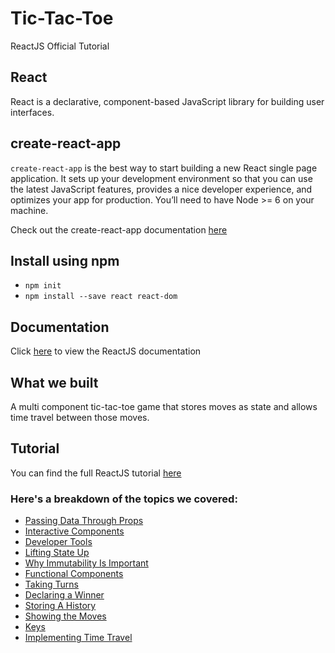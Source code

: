 # Tic-Tac-Toe
ReactJS Official Tutorial

## React

React is a declarative, component-based JavaScript library for building user interfaces.

## create-react-app

```create-react-app``` is the best way to start building a new React single page application. It sets up your development environment so that you can use the latest JavaScript features, provides a nice developer experience, and optimizes your app for production. You’ll need to have Node >= 6 on your machine.

Check out the create-react-app documentation [here](https://github.com/facebook/create-react-app)

## Install using npm 

+ ```npm init```
+ ```npm install --save react react-dom```

## Documentation

Click [here](https://reactjs.org/docs/hello-world.html) to view the ReactJS documentation

## What we built

A multi component tic-tac-toe game that stores moves as state and allows time travel between those moves.

## Tutorial

You can find the full ReactJS tutorial [here](https://reactjs.org/tutorial/tutorial.html)

### Here's a breakdown of the topics we covered:

+ [Passing Data Through Props](https://reactjs.org/tutorial/tutorial.html#passing-data-through-props)
+ [Interactive Components](https://reactjs.org/tutorial/tutorial.html#an-interactive-component)
+ [Developer Tools](https://reactjs.org/tutorial/tutorial.html#developer-tools)
+ [Lifting State Up](https://reactjs.org/tutorial/tutorial.html#lifting-state-up)
+ [Why Immutability Is Important](https://reactjs.org/tutorial/tutorial.html#why-immutability-is-important)
+ [Functional Components](https://reactjs.org/tutorial/tutorial.html#functional-components)
+ [Taking Turns](https://reactjs.org/tutorial/tutorial.html#taking-turns)
+ [Declaring a Winner](https://reactjs.org/tutorial/tutorial.html#declaring-a-winner)
+ [Storing A History](https://reactjs.org/tutorial/tutorial.html#storing-a-history)
+ [Showing the Moves](https://reactjs.org/tutorial/tutorial.html#showing-the-moves)
+ [Keys](https://reactjs.org/tutorial/tutorial.html#keys)
+ [Implementing Time Travel](https://reactjs.org/tutorial/tutorial.html#implementing-time-travel)
